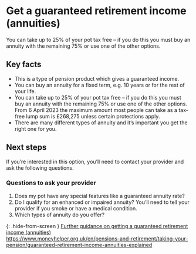 # Get a guaranteed retirement income (annuities)

You can take up to 25% of your pot tax free – if you do this you must buy an annuity with the remaining 75% or use one of the other options.
## Key facts

* This is a type of pension product which gives a guaranteed income.
* You can buy an annuity for a fixed term, e.g. 10 years or for the rest of your life.
* You can take up to 25% of your pot tax free – if you do this you must buy an annuity with the remaining 75% or use one of the other options. From 6 April 2023 the maximum amount most people can take as a tax-free lump sum is £268,275 unless certain protections apply.
* There are many different types of annuity and it’s important you get the right one for you.

## Next steps

If you’re interested in this option, you’ll need to contact your provider and ask the following questions.

### Questions to ask your provider

1. Does my pot have any special features like a guaranteed annuity rate?
2. Do I qualify for an enhanced or impaired annuity? You’ll need to tell your provider if you smoke or have a medical condition.
3. Which types of annuity do you offer?

{: .hide-from-screen }
[Further guidance on getting a guaranteed retirement income (annuities)](https://www.moneyhelper.org.uk/en/pensions-and-retirement/taking-your-pension/guaranteed-retirement-income-annuities-explained)<br>
https://www.moneyhelper.org.uk/en/pensions-and-retirement/taking-your-pension/guaranteed-retirement-income-annuities-explained
